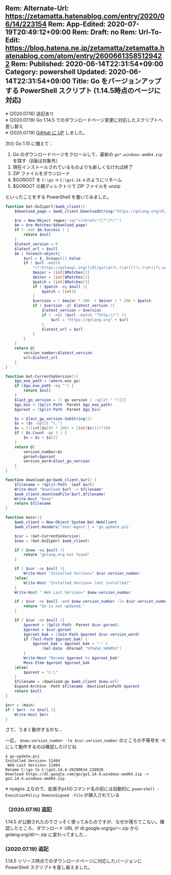 Rem: Alternate-Url: https://zetamatta.hatenablog.com/entry/2020/06/14/223154
Rem: App-Edited: 2020-07-19T20:49:12+09:00
Rem: Draft: no
Rem: Url-To-Edit: https://blog.hatena.ne.jp/zetamatta/zetamatta.hatenablog.com/atom/entry/26006613585129422
Rem: Published: 2020-06-14T22:31:54+09:00
Category: powershell
Updated: 2020-06-14T22:31:54+09:00
Title:  Go をバージョンアップする PowerShell スクリプト (1.14.5時点のページに対応)
---
※ (2020.07.16) 追記あり  
※ (2020.07.19) Go 1.14.5 でのダウンロードページ変更に対応したスクリプトへ差し替え  
※ (2020.07.19) [GitHub に UP](https://github.com/zetamatta/go-update-ps1) しました。

次の Go 1.15 に備えて：

1. Go のダウンロードページをクロールして、最新の `go*.windows-amd64.zip`  を探す（β版は対象外）
2. 現在インストールされているものよりも新しくなければ終了
3. ZIP ファイルをダウンロード
4. $GOROOT を `C:\go` → `C:\go1.14.4` のようにリネーム
5. $GOROOT の親ディレクトリで ZIP ファイルを unzip

といったことをする PowerShell を書いてみました。

```ps1
function Get-GoZipUrl($web_client){
    $download_page = $web_client.DownloadString('https://golang.org/dl/')

    $re = New-Object regex('<a[^>]+href="([^"]*)"')
    $m = $re.Matches($download_page)
    if ( -not $m.Success ) {
        return $null
    }
    $latest_version = 0
    $latest_url = $null
    $m | foreach-object{
        $url = $_.Groups[1].Value
        if ( $url -match 
            "(?:https://golang\.org)?/dl/go(\d+)\.(\d+)(?:\.(\d+))?\.windows-amd64\.zip" ){
            $major = [int]$Matches[1]
            $minor = [int]$Matches[2]
            $patch = [int]$Matches[3]
            if ( $patch -eq $null ){
                $patch = [int]0
            }
            $version = ( $major * 100  + $minor ) * 100 + $patch
            if ( $version -gt $latest_version ){
                $latest_version = $version
                if ( -not ($url -match "^http://") ){
                    $url = "https://golang.org" + $url
                }
                $latest_url = $url
            }
        }
    }
    return @{
        version_number=$latest_version 
        url=$latest_url 
    }
}

function Get-CurrentGoVersion(){
    $go_exe_path = (where.exe go)
    if ($go_exe_path -eq "") {
        return $null
    }
    $last_go_version = (( go version ) -split " ")[2]
    $go_bin = (Split-Path -Parent $go_exe_path)
    $goroot = (Split-Path -Parent $go_bin)

    $s = $last_go_version.SubString(2)
    $s = ($s -split "\.")
    $v = (([int]$s[0] * 100) + [int]$s[1])*100
    if ( $s.Count -ge 3 ) {
        $v = $v + $s[2]
    }
    return @{
        version_number=$v
        goroot=$goroot
        version_word=$last_go_version
    }
}

function download-go($web_client,$url) {
    $filename = (Split-Path -leaf $url)
    Write-Host "Download $url -> $filename"
    $web_client.downloadFile($url,$filename)
    Write-Host "Done"
    return $filename
}

function main(){
    $web_client = New-Object System.Net.WebClient
    $web_client.Headers['User-Agent'] = 'go_update.ps1'

    $cur = (Get-CurrentGoVersion)
    $new = (Get-GoZipUrl $web_client)

    if ( $new -eq $null ){
        return "golang.org not found"
    }

    if ( $cur -ne $null ){
        Write-Host "Installed Version=" $cur.version_number
    }else{
        Write-Host "Installed Version= (not installed)"
    }
    Write-Host " Web Last Version=" $new.version_number

    if ( $cur -ne $null -and $new.version_number -le $cur.version_number ){
        return "Go is not updated."
    }

    if ( $cur -ne $null ){
        $parent = (Split-Path -Parent $cur.goroot)
        $goroot = $cur.goroot
        $goroot_bak = (Join-Path $parent $cur.version_word)
        if (Test-Path $goroot_bak) {
            $goroot_bak = $goroot_bak + "-" +
                (Get-Date -UFormat "%Y%m%d_%H%M%S")
        }
        Write-Host "Rename $goroot to $goroot_bak"
        Move-Item $goroot $goroot_bak
    }else{
        $parent = "C:\"
    }
    $filename = (download-go $web_client $new.url)
    Expand-Archive -Path $filename -DestinationPath $parent
    return $null
}

$err = (main)
if ( $err -ne $null ){
    Write-Host $err
}
```

さて、うまく動作するかな…

一応、 `$new.version_number -le $cur.version_number` のところの不等号を -lt にして動作するのは確認したけどね

```
$ go-update.ps1
Installed Version= 11404
 Web Last Version= 11404
Rename C:\go to C:\go1.14.4-20200614_220928
Download https://dl.google.com/go/go1.14.4.windows-amd64.zip -> go1.14.4.windows-amd64.zip
```

※ nyagos 上なので、拡張子ps1のコマンド名の前には自動的に `powershell -ExecutionPolicy RemoteSigned -file` が挿入されている

### （2020.07.16) 追記

1.14.5 が公開されたのでさっそく使ってみたのですが、なぜか落ちてこない。確認したところ、ダウンロード URL が dl.google.org/go/～.zip から golang.org/dl/～.zip に変わってました…

### (2020.07.19) 追記

1.14.5 リリース時点でのダウンロードページに対応したバージョンに PowerShell スクリプトを差し替えました。